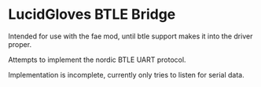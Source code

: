 # LucidGloves BTLE Bridge

Intended for use with the fae mod, until btle support makes it into the driver proper.

Attempts to implement the nordic BTLE UART protocol.

Implementation is incomplete, currently only tries to listen for serial data.